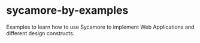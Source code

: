 # sycamore-by-examples
Examples to learn how to use Sycamore to implement Web Applications and different design constructs.

